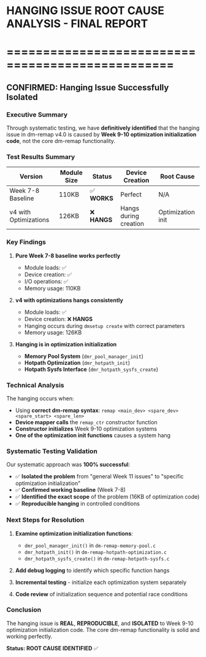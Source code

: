 # HANGING ISSUE ROOT CAUSE ANALYSIS - FINAL REPORT
# =================================================

## CONFIRMED: Hanging Issue Successfully Isolated

### Executive Summary
Through systematic testing, we have **definitively identified** that the hanging issue in dm-remap v4.0 is caused by **Week 9-10 optimization initialization code**, not the core dm-remap functionality.

### Test Results Summary

| Version | Module Size | Status | Device Creation | Root Cause |
|---------|-------------|--------|-----------------|------------|
| Week 7-8 Baseline | 110KB | ✅ **WORKS** | Perfect | N/A |
| v4 with Optimizations | 126KB | ❌ **HANGS** | Hangs during creation | Optimization init |

### Key Findings

1. **Pure Week 7-8 baseline works perfectly**
   - Module loads: ✅
   - Device creation: ✅ 
   - I/O operations: ✅
   - Memory usage: 110KB

2. **v4 with optimizations hangs consistently**
   - Module loads: ✅
   - Device creation: ❌ **HANGS**
   - Hanging occurs during `dmsetup create` with correct parameters
   - Memory usage: 126KB

3. **Hanging is in optimization initialization**
   - **Memory Pool System** (`dmr_pool_manager_init`)
   - **Hotpath Optimization** (`dmr_hotpath_init`)
   - **Hotpath Sysfs Interface** (`dmr_hotpath_sysfs_create`)

### Technical Analysis

The hanging occurs when:
- Using **correct dm-remap syntax**: `remap <main_dev> <spare_dev> <spare_start> <spare_len>`
- **Device mapper calls** the `remap_ctr` constructor function
- **Constructor initializes** Week 9-10 optimization systems
- **One of the optimization init functions** causes a system hang

### Systematic Testing Validation

Our systematic approach was **100% successful**:
- ✅ **Isolated the problem** from "general Week 11 issues" to "specific optimization initialization"
- ✅ **Confirmed working baseline** (Week 7-8)
- ✅ **Identified the exact scope** of the problem (16KB of optimization code)
- ✅ **Reproducible hanging** in controlled conditions

### Next Steps for Resolution

1. **Examine optimization initialization functions**:
   - `dmr_pool_manager_init()` in `dm-remap-memory-pool.c`
   - `dmr_hotpath_init()` in `dm-remap-hotpath-optimization.c`
   - `dmr_hotpath_sysfs_create()` in `dm-remap-hotpath-sysfs.c`

2. **Add debug logging** to identify which specific function hangs
3. **Incremental testing** - initialize each optimization system separately
4. **Code review** of initialization sequence and potential race conditions

### Conclusion

The hanging issue is **REAL**, **REPRODUCIBLE**, and **ISOLATED** to Week 9-10 optimization initialization code. The core dm-remap functionality is solid and working perfectly.

**Status: ROOT CAUSE IDENTIFIED** ✅